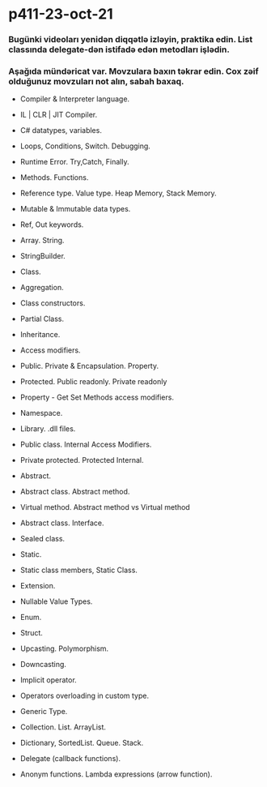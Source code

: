# p411-23-oct-21

### Bugünki videoları yenidən diqqətlə izləyin, praktika edin. List classında delegate-dən istifadə edən metodları işlədin.

### Aşağıda mündəricat var. Movzulara baxın təkrar edin. Cox zəif olduğunuz movzuları not alın, sabah baxaq.


-   Compiler & Interpreter language.
    
-   IL \| CLR \| JIT Compiler.
    
-   C# datatypes, variables.
    
-   Loops, Conditions, Switch. Debugging.
    
-   Runtime Error. Try,Catch, Finally.
    
-   Methods. Functions.
    
-   Reference type. Value type. Heap Memory, Stack Memory.
    
-   Mutable & Immutable data types.
    
-   Ref, Out keywords.
    
-   Array. String.
    
-   StringBuilder.
    
-   Class.
    
-   Aggregation.
    
-   Class constructors.
    
-   Partial Class.
    
-   Inheritance.
    
-   Access modifiers.
    
-   Public. Private & Encapsulation. Property.
    
-   Protected. Public readonly. Private readonly
    
-   Property - Get Set Methods access modifiers.
    
-   Namespace.
    
-   Library. .dll files.
    
-   Public class. Internal Access Modifiers.
    
-   Private protected. Protected Internal.
    
-   Abstract.
    
-   Abstract class. Abstract method.
    
-   Virtual method. Abstract method vs Virtual method
    
-   Abstract class. Interface.
    
-   Sealed class.
    
-   Static.
    
-   Static class members, Static Class.
    
-   Extension.
    
-   Nullable Value Types.
    
-   Enum.
    
-   Struct.
    
-   Upcasting. Polymorphism.
    
-   Downcasting.
    
-   Implicit operator.
    
-   Operators overloading in custom type.
    
-   Generic Type.
    
-   Collection. List. ArrayList.
    
-   Dictionary, SortedList. Queue. Stack.
    
-   Delegate (callback functions).
    
-   Anonym functions. Lambda expressions (arrow function).